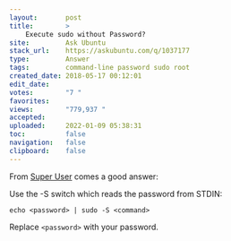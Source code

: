 ```yaml
---
layout:       post
title:        >
    Execute sudo without Password?
site:         Ask Ubuntu
stack_url:    https://askubuntu.com/q/1037177
type:         Answer
tags:         command-line password sudo root
created_date: 2018-05-17 00:12:01
edit_date:    
votes:        "7 "
favorites:    
views:        "779,937 "
accepted:     
uploaded:     2022-01-09 05:38:31
toc:          false
navigation:   false
clipboard:    false
---
```


From [Super User][1] comes a good answer:

Use the -S switch which reads the password from STDIN:

``` 
echo <password> | sudo -S <command>

```

Replace `<password>` with your password.



  [1]: https://superuser.com/a/67766/662962
